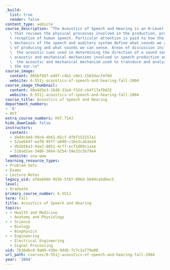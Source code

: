 ```yaml
---
_build:
  list: true
  render: false
content_type: website
course_description: "The Acoustics of Speech and Hearing is an H-Level graduate course\
  \ that reviews the physical processes involved in the production, propagation and\
  \ reception of human speech. Particular attention is paid to how the acoustics and\
  \ mechanics of the speech and auditory system define what sounds we are capable\
  \ of producing and what sounds we can sense. Areas of discussion include:\n\n1.\
  \  the acoustic cues used in determining the direction of a sound source,\n2.  the\
  \ acoustic and mechanical mechanisms involved in speech production and\n    \n3.\
  \  the acoustic and mechanical mechanism used to transduce and analyze sounds in\
  \ the ear.\n"
course_image:
  content: 865bf987-e40f-c4b1-c0e1-1563dacf4f0d
  website: 6-551j-acoustics-of-speech-and-hearing-fall-2004
course_image_thumbnail:
  content: 90a4d3e3-1640-33a4-f32d-c64f17af0d32
  website: 6-551j-acoustics-of-speech-and-hearing-fall-2004
course_title: Acoustics of Speech and Hearing
department_numbers:
- '6'
- HST
extra_course_numbers: HST.714J
hide_download: false
instructors:
  content:
  - d4d4c4e9-9dc4-4b61-65cf-df6f153157a1
  - 52aeb647-eef0-95ff-a890-c16e3cab3ea9
  - d92b56a3-9ae3-8851-4cf7-ecf1d09c1a1e
  - 518ad2ae-3486-3664-b254-59e32c5b79e4
  website: ocw-www
learning_resource_types:
- Problem Sets
- Exams
- Lecture Notes
legacy_uid: af8e6066-955b-5f87-096d-5b99ca5d6ec5
level:
- Graduate
primary_course_number: 6.551J
term: Fall
title: Acoustics of Speech and Hearing
topics:
- - Health and Medicine
  - Anatomy and Physiology
- - Science
  - Biology
  - Biophysics
- - Engineering
  - Electrical Engineering
  - Signal Processing
uid: 7b3646c0-9a09-430e-9ddb-7c7c2a779a08
url_path: courses/6-551j-acoustics-of-speech-and-hearing-fall-2004
year: '2004'
---
```

